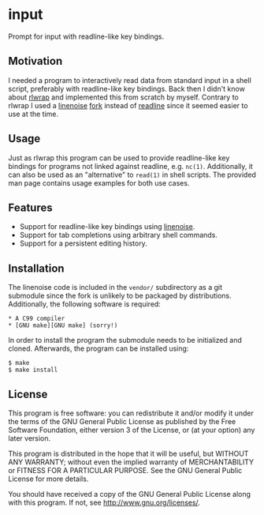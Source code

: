 # input

Prompt for input with readline-like key bindings.

## Motivation

I needed a program to interactively read data from standard input in a
shell script, preferably with readline-like key bindings. Back then I
didn't know about [rlwrap][rlwrap repo] and implemented this from
scratch by myself. Contrary to rlwrap I used a [linenoise][linenoise
repo] [fork][linenoise fork repo] instead of [readline][GNU readline]
since it seemed easier to use at the time.

## Usage

Just as rlwrap this program can be used to provide readline-like key
bindings for programs not linked against readline, e.g. `nc(1)`.
Additionally, it can also be used as an "alternative" to `read(1)` in
shell scripts. The provided man page contains usage examples for both
use cases.

## Features

* Support for readline-like key bindings using [linenoise][linenoise fork repo].
* Support for tab completions using arbitrary shell commands.
* Support for a persistent editing history.

## Installation

The linenoise code is included in the `vendor/` subdirectory as a
git submodule since the fork is unlikely to be packaged by
distributions. Additionally, the following software is required:

	* A C99 compiler
	* [GNU make][GNU make] (sorry!)

In order to install the program the submodule needs to be initialized
and cloned. Afterwards, the program can be installed using:

	$ make
	$ make install

## License

This program is free software: you can redistribute it and/or modify it
under the terms of the GNU General Public License as published by the
Free Software Foundation, either version 3 of the License, or (at your
option) any later version.

This program is distributed in the hope that it will be useful, but
WITHOUT ANY WARRANTY; without even the implied warranty of
MERCHANTABILITY or FITNESS FOR A PARTICULAR PURPOSE. See the GNU General
Public License for more details.

You should have received a copy of the GNU General Public License along
with this program. If not, see <http://www.gnu.org/licenses/>.

[rlwrap repo]: https://github.com/hanslub42/rlwrap
[linenoise repo]: https://github.com/antirez/linenoise
[linenoise fork repo]: https://github.com/rain-1/linenoise-mob
[GNU readline]: https://tiswww.case.edu/php/chet/readline/rltop.html
[GNU make]: https://www.gnu.org/software/make/
